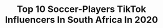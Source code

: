 ---
title: Top 10 Soccer-Players TikTok Influencers In South Africa In 2020
description: >-
  Find top soccer-players TikTok influencers in South Africa in 2020. Most popular hashtags: #coronavirus #soccer #duet #foryou.
platform: TikTok
profiles:
  - username: "alt_f4_bear"
    fullname: >-
      ʙear
    location: "South Africa"
    followers: 14685
    engagement: 1249
    commentsToLikes: 0.104492
    id: cka0xlb707m1k0i78kvtz4ww9
    verified: false
    hashtags: "#gta5, #tennis, #ball, #corona"
  - username: "akshaydabz"
    fullname: >-
      A.Dabz
    location: "South Africa"
    followers: 3323
    engagement: 789
    commentsToLikes: 0.031254
    id: cka0rnv93htlz0i781r1gg3qm
    verified: false
    hashtags: "#chestpress, #handstand, #thisisme, #menswear"
  - username: "malcolm_moore_"
    fullname: >-
      Malcolm Moore
    location: "South Africa"
    followers: 22377
    engagement: 737
    commentsToLikes: 0.074850
    id: cka0xdfd36mil0i78t3icl7mr
    verified: false
    hashtags: "#superrugby, #sandton, #sandtoncity, #multitask"
  - username: "chimbacca5"
    fullname: >-
      Chima Onyeka
    location: "South Africa"
    followers: 3769
    engagement: 835
    commentsToLikes: 0.121634
    id: cka8ggfsa6idb0i7823fnscr5
    verified: false
    hashtags: "#oldvid, #wifi, #happy, #doorslam"
  - username: "syedmuktasid"
    fullname: >-
      Syed Muktasid
    location: "South Africa"
    followers: 20124
    engagement: 700
    commentsToLikes: 0.064235
    id: ck9k8b3qc8ary0j78zbi02xqq
    verified: false
    hashtags: "#transition, #magicselfie, #meme, #stopmotion"
  - username: "gglaugghs"
    fullname: >-
      Rugby&laughs
    location: "South Africa"
    followers: 3258
    engagement: 1207
    commentsToLikes: 0.005416
    id: cka0ve7eey7fs0i786vzyzy6i
    verified: false
    hashtags: "#coffinchallenge, #money, #soccer, #dancing"
  - username: "lengend323"
    fullname: >-
      LEGEND
    location: "South Africa"
    followers: 2324
    engagement: 830
    commentsToLikes: 0.013347
    id: cka9l0j3y1ds30i784rcsijnn
    verified: false
    hashtags: "#yourl, #glowupforreal, #50follows, #comments"
  - username: "carlameaker"
    fullname: >-
      carla
    location: "South Africa"
    followers: 3294
    engagement: 613
    commentsToLikes: 0.020506
    id: ck9c6x3v1rfwv0j784drxs5ph
    verified: false
    hashtags: "#dance, #stupid, #player, #lockdown"
  - username: "ultimatenathan7"
    fullname: >-
      Nathaniel Govender
    location: "South Africa"
    followers: 3171
    engagement: 267
    commentsToLikes: 0.006983
    id: ck9rm6jc01eo30j78fg2wtqb1
    verified: false
    hashtags: "#sunday, #soccer, #2020, #goals"
  - username: "toxic_c4ndy"
    fullname: >-
      Toxic Rat
    location: "South Africa"
    followers: 105651
    engagement: 1430
    commentsToLikes: 0.051252
    id: ck83yvlz2w4s10j7813toaq64
    verified: false
    hashtags: "#rap, #fishy, #girl, #contriller"
---